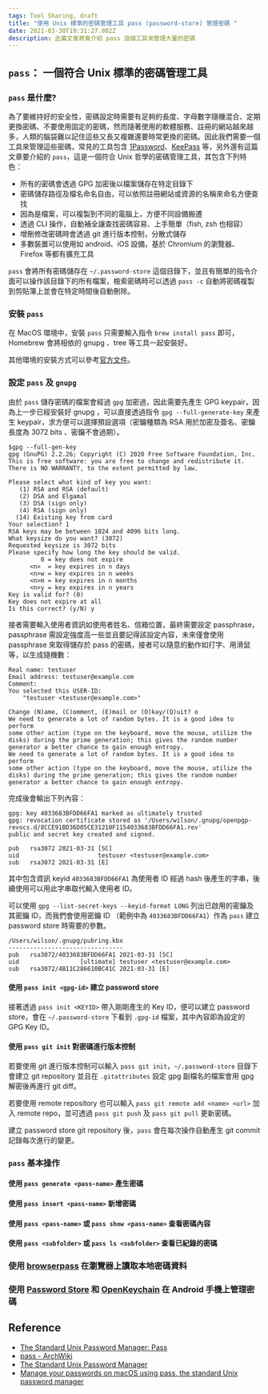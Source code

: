 ```yaml
---
tags: Tool Sharing, draft
title: "使用 Unix 標準的密碼管理工具 pass (password-store) 管理密碼 "
date: 2021-03-30T19:31:27.802Z
description: 此篇文章將會介紹 pass 這個工具來管理大量的密碼
---
```

## `pass`： 一個符合 Unix 標準的密碼管理工具
### `pass` 是什麼?
為了要維持好的安全性，密碼設定時需要有足夠的長度、字母數字隨機混合、定期更換密碼、不要使用固定的密碼，然而隨著使用的軟體服務、註冊的網站越來越多，人類的腦袋難以記住這些又長又複雜還要時常更換的密碼。因此我們需要一個工具來管理這些密碼，常見的工具包含 [1Password](https://1password.com/zh-tw/)、[KeePass](https://keepass.info/) 等，另外還有這篇文章要介紹的 `pass`，這是一個符合 Unix 哲學的密碼管理工具，其包含下列特色：
- 所有的密碼會透過 GPG 加密後以檔案儲存在特定目錄下
- 密碼儲存路徑及檔名命名自由，可以依照註冊網站或資源的名稱來命名方便查找
- 因為是檔案，可以複製到不同的電腦上，方便不同設備搬遷
- 透過 CLI 操作，自動補全讓查找密碼容易、上手簡單（fish, zsh 也相容）
- 增刪修改密碼時會透過 git 進行版本控制，分散式儲存
- 多數裝置可以使用如 android、iOS 設備，基於 Chromium 的瀏覽器、Firefox 等都有擴充工具


`pass` 會將所有密碼儲存在 `~/.password-store` 這個目錄下，並且有簡單的指令介面可以操作該目錄下的所有檔案，檢索密碼時可以透過 `pass -c` 自動將密碼複製到剪貼簿上並會在特定時間後自動刪除。



### 安裝 `pass`

在 MacOS 環境中，安裝 `pass` 只需要輸入指令 `brew install pass` 即可，Homebrew 會將相依的 gnupg 、tree 等工具一起安裝好。

其他環境的安裝方式可以參考[官方文件](https://www.passwordstore.org/)。

### 設定 `pass` 及 `gnupg`
由於 `pass` 儲存密碼的檔案會經過 `gpg` 加密過，因此需要先產生 GPG keypair，因為上一步已經安裝好 gnupg ，可以直接透過指令 `gpg --full-generate-key` 來產生 keypair，求方便可以選擇預設選項（密鑰種類為 RSA 用於加密及簽名、密鑰長度為 3072 bits 、密鑰不會過期）。
```
$gpg --full-gen-key
gpg (GnuPG) 2.2.26; Copyright (C) 2020 Free Software Foundation, Inc.
This is free software: you are free to change and redistribute it.
There is NO WARRANTY, to the extent permitted by law.

Please select what kind of key you want:
   (1) RSA and RSA (default)
   (2) DSA and Elgamal
   (3) DSA (sign only)
   (4) RSA (sign only)
  (14) Existing key from card
Your selection? 1
RSA keys may be between 1024 and 4096 bits long.
What keysize do you want? (3072)
Requested keysize is 3072 bits
Please specify how long the key should be valid.
         0 = key does not expire
      <n>  = key expires in n days
      <n>w = key expires in n weeks
      <n>m = key expires in n months
      <n>y = key expires in n years
Key is valid for? (0)
Key does not expire at all
Is this correct? (y/N) y
```

接者需要輸入使用者資訊如使用者姓名、信箱位置，最終需要設定 passphrase，passphrase 需設定強度高一些並且要記得該設定內容，未來僅會使用 passphrase 來取得儲存於 pass 的密碼，接者可以隨意的動作如打字、用滑鼠等，以生成隨機數：

```
Real name: testuser
Email address: testuser@example.com
Comment:
You selected this USER-ID:
    "testuser <testuser@example.com>"

Change (N)ame, (C)omment, (E)mail or (O)kay/(Q)uit? o
We need to generate a lot of random bytes. It is a good idea to perform
some other action (type on the keyboard, move the mouse, utilize the
disks) during the prime generation; this gives the random number
generator a better chance to gain enough entropy.
We need to generate a lot of random bytes. It is a good idea to perform
some other action (type on the keyboard, move the mouse, utilize the
disks) during the prime generation; this gives the random number
generator a better chance to gain enough entropy.
```

完成後會輸出下列內容：
```
gpg: key 4033683BFDD66FA1 marked as ultimately trusted
gpg: revocation certificate stored as '/Users/wilson/.gnupg/openpgp-revocs.d/8CCE91BD36D05CE31210F1154033683BFDD66FA1.rev'
public and secret key created and signed.

pub   rsa3072 2021-03-31 [SC]
uid                      testuser <testuser@example.com>
sub   rsa3072 2021-03-31 [E]
```
其中包含資訊 keyid `4033683BFDD66FA1` 為使用者 ID 經過 hash 後產生的字串，後續使用可以用此字串取代輸入使用者 ID。

可以使用 `gpg --list-secret-keys --keyid-format LONG` 列出已啟用的密鑰及其密鑰 ID，而我們會使用密鑰 ID （範例中為 `4033683BFDD66FA1`）作為 `pass` 建立 password store 時需要的參數。

```
/Users/wilson/.gnupg/pubring.kbx
--------------------------------
pub   rsa3072/4033683BFDD66FA1 2021-03-31 [SC]
uid                 [ultimate] testuser <testuser@example.com>
sub   rsa3072/4B11C286610BC41C 2021-03-31 [E]
```

#### 使用 `pass init <gpg-id>` 建立 password store
接著透過 `pass init <KEYID>` 帶入剛剛產生的 Key ID，便可以建立 password store，會在 `~/.password-store` 下看到 `.gpg-id` 檔案，其中內容即為設定的 GPG Key ID。

#### 使用 `pass git init` 對密碼進行版本控制
若要使用 git 進行版本控制可以輸入 `pass git init`，`~/.password-store` 目錄下會建立 git repository 並且在 `.gitattributes` 設定 gpg 副檔名的檔案會用 gpg 解密後再進行 git diff。

若要使用 remote repository 也可以輸入 `pass git remote add <name> <url>` 加入 remote repo，並可透過 `pass git push` 及 `pass git pull` 更新密碼。

建立 password store git repository 後，`pass` 會在每次操作自動產生 git commit 記錄每次進行的變更。

### `pass` 基本操作
#### 使用 `pass generate <pass-name>` 產生密碼
#### 使用 `pass insert <pass-name>` 新增密碼
#### 使用 `pass <pass-name>` 或 `pass show <pass-name>` 查看密碼內容
#### 使用 `pass <subfolder>` 或 `pass ls <subfolder>` 查看已紀錄的密碼


### 使用 [browserpass](https://chrome.google.com/webstore/detail/browsrpass/naepdomgkenhinolocfifgehidddafch) 在瀏覽器上讀取本地密碼資料

### 使用 [Password Store](https://play.google.com/store/apps/details?id=dev.msfjarvis.aps&hl=en_US&gl=US) 和 [OpenKeychain](https://play.google.com/store/apps/details?id=org.sufficientlysecure.keychain&hl=zh_TW&gl=US) 在 Android 手機上管理密碼


## Reference
- [The Standard Unix Password Manager: Pass](https://www.passwordstore.org/)
- [pass - ArchWiki](https://wiki.archlinux.org/index.php/Pass)
- [The Standard Unix Password Manager](https://www.youtube.com/watch?v=hlRQTj1D9LA)
- [Manage your passwords on macOS using pass, the standard Unix password manager](https://guimauve.io/articles/manage-your-passwords-on-macos-using-pass-the-standard-unix-password-manager)

